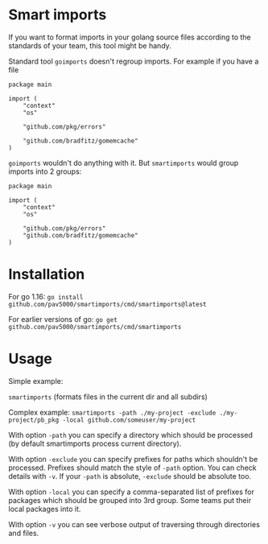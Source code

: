 # Smart imports

If you want to format imports in your golang source files according to the standards of your team, this tool might be handy.

Standard tool `goimports` doesn't regroup imports. For example if you have a file
```
package main

import (
    "context"
    "os"

    "github.com/pkg/errors"

    "github.com/bradfitz/gomemcache"
)
```
`goimports` wouldn't do anything with it. But `smartimports` would group imports into 2 groups:

```
package main

import (
    "context"
    "os"

    "github.com/pkg/errors"
    "github.com/bradfitz/gomemcache"
)
```

# Installation

For go 1.16: `go install github.com/pav5000/smartimports/cmd/smartimports@latest`

For earlier versions of go: `go get github.com/pav5000/smartimports/cmd/smartimports`

# Usage

Simple example:

`smartimports` (formats files in the current dir and all subdirs)

Complex example:
`smartimports -path ./my-project -exclude ./my-project/pb_pkg -local github.com/someuser/my-project`

With option `-path` you can specify a directory which should be processed (by default smartimports process current directory).

With option `-exclude` you can specify prefixes for paths which shouldn't be processed. Prefixes should match the style of `-path` option. You can check details with `-v`.
If your `-path` is absolute, `-exclude` should be absolute too.

With option `-local` you can specify a comma-separated list of prefixes for packages which should be grouped into 3rd group. Some teams put their local packages into it.

With option `-v` you can see verbose output of traversing through directories and files.
